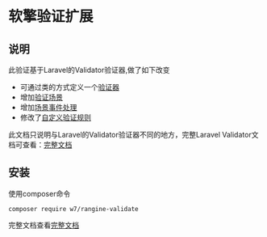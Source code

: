 # 软擎验证扩展

## 说明
此验证基于Laravel的Validator验证器,做了如下改变
 - 可通过类的方式定义一个[验证器](https://wiki.w7.cc/chapter/868?id=3234)
 - 增加[验证场景](https://wiki.w7.cc/chapter/868?id=3233)
 - 增加[场景事件处理](https://wiki.w7.cc/chapter/868?id=3232)
 - 修改了[自定义验证规则](https://wiki.w7.cc/chapter/868?id=3231)

此文档只说明与Laravel的Validator验证器不同的地方，完整Laravel Validator文档可查看：[完整文档](https://learnku.com/docs/laravel/6.x/validation/5144)

## 安装
使用composer命令
``` shell
composer require w7/rangine-validate
```

完整文档查看[完整文档](https://wiki.w7.cc/chapter/868?id=3235)
